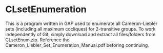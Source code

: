 # CLsetEnumeration
This is a program written in GAP used to enumerate all Cameron-Liebler sets (including all maximum cocliques) for 2-transitive groups. To work independently of Git, simply download and extract all files/folders from CLsetEnum.zip. Reference the Cameron_Liebler_Set_Enumeration_Manual.pdf beforing continuing.
